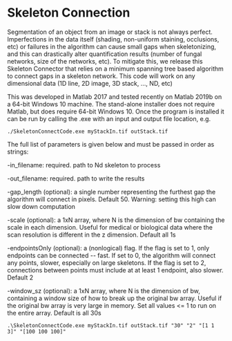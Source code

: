 # Skeleton Connection
Segmentation of an object from an image or stack is not always perfect. Imperfections in the data itself (shading, non-uniform staining, occlusions, etc) or failures in the algorithm can cause small gaps when skeletonizing, and this can drastically alter quantification results (number of fungal networks, size of the networks, etc). To mitigate this, we release this Skeleton Connector that relies on a minimum spanning tree based algorithm to connect gaps in a skeleton network. This code will work on any dimensional data (1D line, 2D image, 3D stack, ..., ND, etc)

This was developed in Matlab 2017 and tested recently on Matlab 2019b on a 64-bit Windows 10 machine. The stand-alone installer does not require Matlab, but does require 64-bit Windows 10. Once the program is installed it can be run by calling the .exe with an input and output file location, e.g.

```./SkeletonConnectCode.exe myStackIn.tif outStack.tif```

The full list of parameters is given below and must be passed in order as strings:

-in_filename: required. path to Nd skeleton to process

-out_filename: required. path to write the results

-gap_length (optional): a single number representing
 the furthest gap the algorithm will connect in pixels. Default 50. Warning: setting this high can slow down computation

-scale (optional): a 1xN array, where N is the dimension of bw
 containing the scale in each dimension. Useful for medical or
 biological data where the scan resolution is different in the z
 dimension. Default all 1s

-endpointsOnly (optional): a (nonlogical) flag. If the flag is set to 1,
 only endpoints can be connected -- fast. If set to 0, the algorithm will
 connect any points, slower, especially on large skeletons.
 If the flag is set to 2, connections between points must include at
 at least 1 endpoint, also slower. Default 2

-window_sz (optional): a 1xN array, where N is the dimension of bw,
 containing a window size of how to break up the original bw array.
 Useful if the original bw array is very large in memory.
 Set all values <= 1 to run on the entire array. Default is all 30s



```.\SkeletonConnectCode.exe myStackIn.tif outStack.tif "30" "2" "[1 1 3]" "[100 100 100]"```
